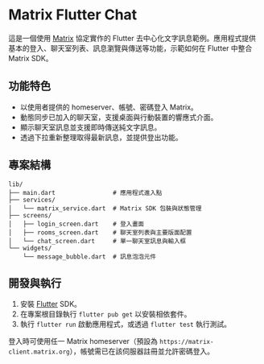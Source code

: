 # Matrix Flutter Chat

這是一個使用 [Matrix](https://matrix.org) 協定實作的 Flutter 去中心化文字訊息範例。應用程式提供基本的登入、聊天室列表、訊息瀏覽與傳送等功能，示範如何在 Flutter 中整合 Matrix SDK。

## 功能特色

- 以使用者提供的 homeserver、帳號、密碼登入 Matrix。
- 動態同步已加入的聊天室，支援桌面與行動裝置的響應式介面。
- 顯示聊天室訊息並支援即時傳送純文字訊息。
- 透過下拉重新整理取得最新訊息，並提供登出功能。

## 專案結構

```
lib/
├── main.dart                # 應用程式進入點
├── services/
│   └── matrix_service.dart  # Matrix SDK 包裝與狀態管理
├── screens/
│   ├── login_screen.dart    # 登入畫面
│   ├── rooms_screen.dart    # 聊天室列表與主要版面配置
│   └── chat_screen.dart     # 單一聊天室訊息與輸入框
└── widgets/
    └── message_bubble.dart  # 訊息泡泡元件
```

## 開發與執行

1. 安裝 [Flutter](https://docs.flutter.dev/get-started/install) SDK。
2. 在專案根目錄執行 `flutter pub get` 以安裝相依套件。
3. 執行 `flutter run` 啟動應用程式，或透過 `flutter test` 執行測試。

登入時可使用任一 Matrix homeserver（預設為 `https://matrix-client.matrix.org`），帳號需已在該伺服器註冊並允許密碼登入。
